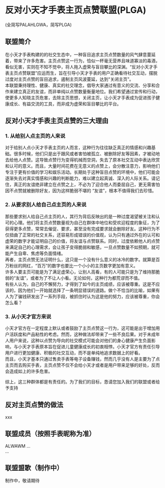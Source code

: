 # 反对小天才手表主页点赞联盟(PLGA)
(全简写PALAHLGWA，简写PLGA)  

## 联盟简介
在小天才手表构建的的社交生态中，一种盲目追求主页点赞数量的风气肆意蔓延着，带来了许多危害。主页点赞这一行为，恰似一杯毫无营养且味道寡淡的毒酒，看似无害，实则在不知不觉中，将人拖入虚荣与盲目攀比的深渊。“反对小天才手表主页点赞联盟”应运而生，旨在引导小天才手表的用户正确看待社交互动，摆脱过度对主页点赞的盲目追求，遏制主页风波蔓延，达到“关闭主页”。  
本联盟秉持理性、健康、真实的社交理念，倡导大家通过有意义的交流、分享和合作来建立真正的友谊，而非单纯以点赞数量衡量地位。我们希望通过宣传和行动，使更多人知晓主页危害，去除主页思想，关闭主页，让小天才手表成为促进孩子健康成长、有益交流的工具，而非成为虚荣和盲目攀比的平台。

## 反对小天才手表主页点赞的三大理由  

### 1. 从给别人点主页的人来说  
对于给别人点小天才手表主页的人而言，这种行为往往缺乏真正的情感和兴趣基础。很多时候，他们只是出于跟风或者害怕被孤立、被删除好友等因素，才被动地去给他人点赞。这导致点赞行为变得机械而空洞，失去了原本社交互动中表达欣赏和认可的意义。而且，大量时间花费在无意义的点赞上，会分散注意力，影响他们专注于更有价值的学习和娱乐活动。长期处于这种盲目点赞的环境中，他们可能会逐渐失去对真实情感和兴趣的判断能力，难以建立起真诚、深入的人际关系。请记住，真正的友谊绝非建立在点赞之上，不必为了迎合他人而委屈自己，更无需害怕因不点赞就被删除好友，因为这样脆弱不堪的 “友谊”，根本不值得我们去珍惜。

### 2. 从要求别人给自己点主页的人来说   
那些要求别人给自己点主页的人，其行为背后反映出的是一种过度渴望被关注和认可的心理。他们将主页点赞数量视为自己在群体中地位和受欢迎程度的象征，为了获得更多点赞，常常去催促、要求，甚至没有完成要求就会删除好友。这种行为不仅扭曲了正常的社交关系，还容易形成错误的价值观，认为只有通过外在的认可和虚荣的数字才能证明自己的价值，将友谊与点赞联系。同时，过度依赖他人的点赞来满足自己的心理需求，会让孩子变得脆弱和敏感，一旦点赞数量不如预期，就可能产生自卑、焦虑等负面情绪。   
再者，主页点赞无法证明什么，这只是一个没有什么意义的冰冷的数字。就算是百万粉丝的网红，“百万”的数字也要比一个小小的主页数字更加有意义。  
许多人要主页可能是为了满足虚荣心，让别人高看，有的人可能只是为了维持那脆弱的“友谊”，或者为了不让人小看。无论如何，这种行为都荒谬而不值。  
有些人认为，自己的不懈努力，才得到了如今的主页成绩，应该被尊重。这是不应该的，因为他们一开始就选择了一条明显错误的道路。做个不恰当的比喻，如果有人为了骗钱研发出了一系列手段，被抓住时认为这是他的努力，应该被尊重，你会怎么看？

### 3. 从小天才官方来说  
小天才官方在一定程度上默认或者鼓励了主页点赞这一行为，这可能是出于增加用户活跃度和产品粘性的考虑。然而，这种做法却带来了一些不良后果。对于未成年人用户来说，这种以点赞为导向的社交模式可能会对他们的身心健康产生负面影响，与小天才手表原本旨在促进儿童健康成长的初衷相悖。小天才官方有责任引导用户进行更加健康、积极的社交互动，而不是单纯地追求数据上的好看。    
而且，小天才基本只通过售卖手表等电子设备赚钱，然而几乎没有人是主要为了点主页而去购买手表，主页点赞不仅不会给小天才或者是用户带来足够的好处，反而会造成如上的许多危害。

综上，这三种群体都是有责任的。为了我们的目标，恳请您加入我们的联盟或者给予支持

## 反对主页点赞的做法
xxx
## 联盟成员（按照手表昵称为准）

ALWAWM
...   
...   

## 联盟盟歌（制作中） 
制作中，敬请期待